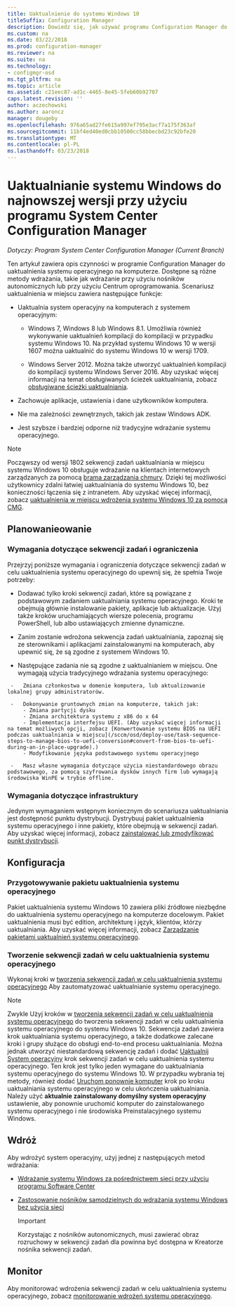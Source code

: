```yaml
---
title: Uaktualnienie do systemu Windows 10
titleSuffix: Configuration Manager
description: Dowiedz się, jak używać programu Configuration Manager do uaktualnienia systemu operacyjnego z systemu Windows 7 lub nowszym do systemu Windows 10.
ms.custom: na
ms.date: 03/22/2018
ms.prod: configuration-manager
ms.reviewer: na
ms.suite: na
ms.technology:
- configmgr-osd
ms.tgt_pltfrm: na
ms.topic: article
ms.assetid: c21eec87-ad1c-4465-8e45-5feb60b92707
caps.latest.revision: ''
author: aczechowski
ms.author: aaroncz
manager: dougeby
ms.openlocfilehash: 976a65ad27fe615a997ef795e3acf7a175f363af
ms.sourcegitcommit: 11bf4ed40ed0cbb10500cc58bbecbd23c92bfe20
ms.translationtype: MT
ms.contentlocale: pl-PL
ms.lasthandoff: 03/23/2018
---
```

# <a name="upgrade-windows-to-the-latest-version-with-system-center-configuration-manager"></a>Uaktualnianie systemu Windows do najnowszej wersji przy użyciu programu System Center Configuration Manager

*Dotyczy: Program System Center Configuration Manager (Current Branch)*

Ten artykuł zawiera opis czynności w programie Configuration Manager do uaktualnienia systemu operacyjnego na komputerze. Dostępne są różne metody wdrażania, takie jak wdrażanie przy użyciu nośników autonomicznych lub przy użyciu Centrum oprogramowania. Scenariusz uaktualnienia w miejscu zawiera następujące funkcje:  

-   Uaktualnia system operacyjny na komputerach z systemem operacyjnym:
    - Windows 7, Windows 8 lub Windows 8.1. Umożliwia również wykonywanie uaktualnień kompilacji do kompilacji w przypadku systemu Windows 10. Na przykład systemu Windows 10 w wersji 1607 można uaktualnić do systemu Windows 10 w wersji 1709.  
    
    - Windows Server 2012. Można także utworzyć uaktualnień kompilacji do kompilacji systemu Windows Server 2016. Aby uzyskać więcej informacji na temat obsługiwanych ścieżek uaktualniania, zobacz [obsługiwane ścieżki uaktualniania](https://docs.microsoft.com/windows-server/get-started/supported-upgrade-paths#upgrading-previous-retail-versions-of-windows-server-to-windows-server-2016).    

-   Zachowuje aplikacje, ustawienia i dane użytkowników komputera.  

-   Nie ma zależności zewnętrznych, takich jak zestaw Windows ADK.  

-   Jest szybsze i bardziej odporne niż tradycyjne wdrażanie systemu operacyjnego.  


> [!Note]  
> Począwszy od wersji 1802 sekwencji zadań uaktualniania w miejscu systemu Windows 10 obsługuje wdrażanie na klientach internetowych zarządzanych za pomocą [brama zarządzania chmury](/sccm/core/clients/manage/plan-cloud-management-gateway). Dzięki tej możliwości użytkownicy zdalni łatwiej uaktualniania do systemu Windows 10, bez konieczności łączenia się z intranetem. Aby uzyskać więcej informacji, zobacz [uaktualnienia w miejscu wdrożenia systemu Windows 10 za pomocą CMG](/sccm/osd/deploy-use/manage-task-sequences-to-automate-tasks#deploy-windows-10-in-place-upgrade-via-cmg). <!-- 1357149 -->



##  <a name="BKMK_Plan"></a> Planowanieowanie  

### <a name="task-sequence-requirements-and-limitations"></a>Wymagania dotyczące sekwencji zadań i ograniczenia

Przejrzyj poniższe wymagania i ograniczenia dotyczące sekwencji zadań w celu uaktualnienia systemu operacyjnego do upewnij się, że spełnia Twoje potrzeby:  

  -   Dodawać tylko kroki sekwencji zadań, które są powiązane z podstawowym zadaniem uaktualniania systemu operacyjnego. Kroki te obejmują głównie instalowanie pakiety, aplikacje lub aktualizacje. Użyj także kroków uruchamiających wiersze polecenia, programu PowerShell, lub albo ustawiających zmienne dynamiczne.  

  -   Zanim zostanie wdrożona sekwencja zadań uaktualniania, zapoznaj się ze sterownikami i aplikacjami zainstalowanymi na komputerach, aby upewnić się, że są zgodne z systemem Windows 10.  

  -   Następujące zadania nie są zgodne z uaktualnianiem w miejscu. One wymagają użycia tradycyjnego wdrażania systemu operacyjnego:  

     -   Zmiana członkostwa w domenie komputera, lub aktualizowanie lokalnej grupy administratorów.  

     -   Dokonywanie gruntownych zmian na komputerze, takich jak: 
         - Zmiana partycji dysku
         - Zmiana architektura systemu z x86 do x 64
         - Implementacja interfejsu UEFI. (Aby uzyskać więcej informacji na temat możliwych opcji, zobacz [Konwertowanie systemu BIOS na UEFI podczas uaktualniania w miejscu](/sccm/osd/deploy-use/task-sequence-steps-to-manage-bios-to-uefi-conversion#convert-from-bios-to-uefi-during-an-in-place-upgrade).)
         - Modyfikowanie języka podstawowego systemu operacyjnego  

     -   Masz własne wymagania dotyczące użycia niestandardowego obrazu podstawowego, za pomocą szyfrowania dysków innych firm lub wymagają środowiska WinPE w trybie offline.  

### <a name="infrastructure-requirements"></a>Wymagania dotyczące infrastruktury  

Jedynym wymaganiem wstępnym koniecznym do scenariusza uaktualniania jest dostępność punktu dystrybucji. Dystrybuuj pakiet uaktualnienia systemu operacyjnego i inne pakiety, które obejmują w sekwencji zadań. Aby uzyskać więcej informacji, zobacz [zainstalować lub zmodyfikować punkt dystrybucji](../../core/servers/deploy/configure/install-and-configure-distribution-points.md).



##  <a name="BKMK_Configure"></a> Konfiguracja  

### <a name="prepare-the-os-upgrade-package"></a>Przygotowywanie pakietu uaktualnienia systemu operacyjnego  

  Pakiet uaktualnienia systemu Windows 10 zawiera pliki źródłowe niezbędne do uaktualnienia systemu operacyjnego na komputerze docelowym. Pakiet uaktualnienia musi być edition, architekturę i język, klientów, którzy uaktualniania. Aby uzyskać więcej informacji, zobacz [Zarządzanie pakietami uaktualnień systemu operacyjnego](../get-started/manage-operating-system-upgrade-packages.md).  


### <a name="create-a-task-sequence-to-upgrade-the-os"></a>Tworzenie sekwencji zadań w celu uaktualnienia systemu operacyjnego  

  Wykonaj kroki w [tworzenia sekwencji zadań w celu uaktualnienia systemu operacyjnego](create-a-task-sequence-to-upgrade-an-operating-system.md) Aby zautomatyzować uaktualnianie systemu operacyjnego.  

   > [!NOTE]  
   > Zwykle Użyj kroków w [tworzenia sekwencji zadań w celu uaktualnienia systemu operacyjnego](create-a-task-sequence-to-upgrade-an-operating-system.md) do tworzenia sekwencji zadań w celu uaktualnienia systemu operacyjnego do systemu Windows 10. Sekwencja zadań zawiera krok uaktualniania systemu operacyjnego, a także dodatkowe zalecane kroki i grupy służące do obsługi end-to-end procesu uaktualniania. Można jednak utworzyć niestandardową sekwencję zadań i dodać [Uaktualnij System operacyjny](../understand/task-sequence-steps.md#BKMK_UpgradeOS) krok sekwencji zadań w celu uaktualnienia systemu operacyjnego. Ten krok jest tylko jeden wymagane do uaktualniania systemu operacyjnego do systemu Windows 10. W przypadku wybrania tej metody, również dodać [Uruchom ponownie komputer](../understand/task-sequence-steps.md#BKMK_RestartComputer) krok po kroku uaktualniania systemu operacyjnego w celu ukończenia uaktualniania. Należy użyć **aktualnie zainstalowany domyślny system operacyjny** ustawienie, aby ponownie uruchomić komputer do zainstalowanego systemu operacyjnego i nie środowiska Preinstalacyjnego systemu Windows.  



##  <a name="BKMK_Deploy"></a> Wdróż  

Aby wdrożyć system operacyjny, użyj jednej z następujących metod wdrażania:  

  -   [Wdrażanie systemu Windows za pośrednictwem sieci przy użyciu programu Software Center](use-software-center-to-deploy-windows-over-the-network.md)  

  -   [Zastosowanie nośników samodzielnych do wdrażania systemu Windows bez użycia sieci](use-stand-alone-media-to-deploy-windows-without-using-the-network.md)  

      > [!IMPORTANT]  
      > Korzystając z nośników autonomicznych, musi zawierać obraz rozruchowy w sekwencji zadań dla powinna być dostępna w Kreatorze nośnika sekwencji zadań.




## <a name="monitor"></a>Monitor  

Aby monitorować wdrożenia sekwencji zadań w celu uaktualnienia systemu operacyjnego, zobacz [monitorowanie wdrożeń systemu operacyjnego](monitor-operating-system-deployments.md).  
